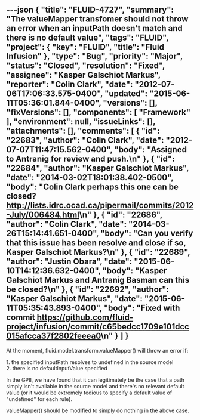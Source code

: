 ---json
{
  "title": "FLUID-4727",
  "summary": "The valueMapper transfomer should not throw an error when an inputPath doesn't match and there is no default value",
  "tags": "FLUID",
  "project": {
    "key": "FLUID",
    "title": "Fluid Infusion"
  },
  "type": "Bug",
  "priority": "Major",
  "status": "Closed",
  "resolution": "Fixed",
  "assignee": "Kasper Galschiot Markus",
  "reporter": "Colin Clark",
  "date": "2012-07-06T17:06:33.575-0400",
  "updated": "2015-06-11T05:36:01.844-0400",
  "versions": [],
  "fixVersions": [],
  "components": [
    "Framework"
  ],
  "environment": null,
  "issueLinks": [],
  "attachments": [],
  "comments": [
    {
      "id": "22683",
      "author": "Colin Clark",
      "date": "2012-07-07T11:47:15.562-0400",
      "body": "Assigned to Antranig for review and push.\n"
    },
    {
      "id": "22684",
      "author": "Kasper Galschiot Markus",
      "date": "2014-03-02T18:01:38.402-0500",
      "body": "Colin Clark perhaps this one can be closed? <http://lists.idrc.ocad.ca/pipermail/commits/2012-July/006484.html>\n"
    },
    {
      "id": "22686",
      "author": "Colin Clark",
      "date": "2014-03-26T15:14:41.651-0400",
      "body": "Can you verify that this issue has been resolve and close if so, Kasper Galschiot Markus?\n"
    },
    {
      "id": "22689",
      "author": "Justin Obara",
      "date": "2015-06-10T14:12:36.632-0400",
      "body": "Kasper Galschiot Markus and Antranig Basman can this be closed?\n"
    },
    {
      "id": "22692",
      "author": "Kasper Galschiot Markus",
      "date": "2015-06-11T05:35:43.893-0400",
      "body": "Fixed with commit <https://github.com/fluid-project/infusion/commit/c65bedcc1709e101dcc015afcca37f2802feeea0>\n"
    }
  ]
}
---
At the moment, fluid.model.transform.valueMapper() will throw an error if:

1\. the specified inputPath resolves to undefined in the source model\
2\. there is no defaultInputValue specified

In the GPII, we have found that it can legitimately be the case that a path simply isn't available in the source model and there's no relevant default value (or it would be extremely tedious to specify a default value of "undefined" for each rule).

valueMapper() should be modified to simply do nothing in the above case.

        